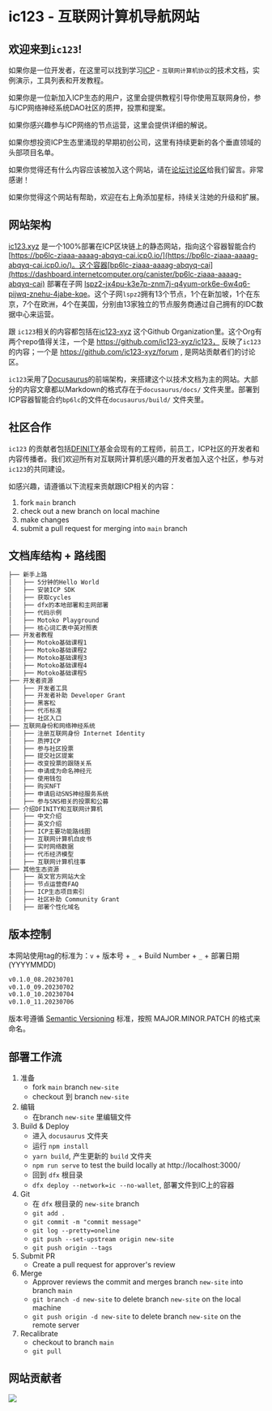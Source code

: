 # ic123 - 互联网计算机导航网站

## 欢迎来到`ic123`! 

如果你是一位开发者，在这里可以找到学习[ICP](https://internetcomputer.org/) - `互联网计算机协议`的技术文档，实例演示，工具列表和开发教程。

如果你是一位新加入ICP生态的用户，这里会提供教程引导你使用互联网身份，参与ICP网络神经系统DAO社区的质押，投票和提案。

如果你感兴趣参与ICP网络的节点运营，这里会提供详细的解说。

如果你想投资ICP生态里涌现的早期初创公司，这里有持续更新的各个垂直领域的头部项目名单。

如果你觉得还有什么内容应该被加入这个网站，请在[论坛讨论区](https://github.com/orgs/ic123-xyz/discussions)给我们留言。非常感谢！

如果你觉得这个网站有帮助，欢迎在右上角添加星标，持续关注她的升级和扩展。

## 网站架构

[ic123.xyz](https://ic123.xyz) 是一个100%部署在ICP区块链上的静态网站，指向这个容器智能合约 [https://bp6lc-ziaaa-aaaag-abqyq-cai.icp0.io/](https://bp6lc-ziaaa-aaaag-abqyq-cai.icp0.io/)。这个容器[bp6lc-ziaaa-aaaag-abqyq-cai](https://dashboard.internetcomputer.org/canister/bp6lc-ziaaa-aaaag-abqyq-cai) 部署在子网 [lspz2-jx4pu-k3e7p-znm7j-q4yum-ork6e-6w4q6-pijwq-znehu-4jabe-kqe](https://dashboard.internetcomputer.org/subnet/lspz2-jx4pu-k3e7p-znm7j-q4yum-ork6e-6w4q6-pijwq-znehu-4jabe-kqe)。这个子网`lspz2`拥有13个节点，1个在新加坡，1个在东京，7个在欧洲，4个在美国，分别由13家独立的节点服务商通过自己拥有的IDC数据中心来运营。

跟 `ic123`相关的内容都包括在[ic123-xyz](https://github.com/ic123-xyz) 这个Github Organization里。这个Org有两个repo值得关注，一个是 https://github.com/ic123-xyz/ic123， 反映了`ic123`的内容；一个是 https://github.com/ic123-xyz/forum , 是网站贡献者们的讨论区。

`ic123`采用了[Docusaurus](https://docusaurus.io/docs)的前端架构，来搭建这个以技术文档为主的网站。大部分的内容文章都以Markdown的格式存在于`docusaurus/docs/` 文件夹里。部署到ICP容器智能合约`bp6lc`的文件在`docusaurus/build/` 文件夹里。

## 社区合作

`ic123` 的贡献者包括[DFINITY](https://dfinity.org)基金会现有的工程师，前员工，ICP社区的开发者和内容传播者。我们欢迎所有对互联网计算机感兴趣的开发者加入这个社区，参与对`ic123`的共同建设。

如感兴趣，请遵循以下流程来贡献跟ICP相关的内容：

1. fork `main` branch
2. check out a new branch on local machine
3. make changes
4. submit a pull request for merging into `main` branch

## 文档库结构 + 路线图

```bash
├── 新手上路
│   ├── 5分钟的Hello World
│   ├── 安装ICP SDK
│   ├── 获取cycles
│   ├── dfx的本地部署和主网部署
│   ├── 代码示例
│   ├── Motoko Playground
│   ├── 核心词汇表中英对照表
├── 开发者教程
│   ├── Motoko基础课程1
│   ├── Motoko基础课程2
│   ├── Motoko基础课程3
│   ├── Motoko基础课程4
│   ├── Motoko基础课程5
├── 开发者资源
│   ├── 开发者工具
│   ├── 开发者补助 Developer Grant
│   ├── 黑客松
│   ├── 代币标准
│   ├── 社区入口
├── 互联网身份和网络神经系统
│   ├── 注册互联网身份 Internet Identity
│   ├── 质押ICP
│   ├── 参与社区投票
│   ├── 提交社区提案
│   ├── 改变投票的跟随关系
│   ├── 申请成为命名神经元
│   ├── 使用钱包
│   ├── 购买NFT
│   ├── 申请启动SNS神经服务系统
│   ├── 参与SNS相关的投票和公募
├── 介绍DFINITY和互联网计算机
│   ├── 中文介绍
│   ├── 英文介绍
│   ├── ICP主要功能路线图
│   ├── 互联网计算机白皮书
│   ├── 实时网络数据
│   ├── 代币经济模型
│   ├── 互联网计算机往事
├── 其他生态资源
│   ├── 英文官方网站大全
│   ├── 节点运营商FAQ
│   ├── ICP生态项目索引
│   ├── 社区补助 Community Grant
│   ├── 部署个性化域名
```

## 版本控制

本网站使用tag的标准为：`v` + 版本号 + `_` + Build Number + `_` + 部署日期 (YYYYMMDD)

```bash
v0.1.0_08.20230701
v0.1.0_09.20230702
v0.1.0_10.20230704
v0.1.0_11.20230706
```

版本号遵循 [Semantic Versioning](https://semver.org/) 标准，按照 MAJOR.MINOR.PATCH 的格式来命名。

## 部署工作流

1. 准备
    - fork `main` branch `new-site`
    - checkout 到 branch `new-site`
2. 编辑
    - 在branch `new-site` 里编辑文件
3. Build & Deploy
    - 进入 `docusaurus` 文件夹
    - 运行 `npm install`
    - `yarn build`, 产生更新的 `build` 文件夹
    - `npm run serve` to test the build locally at http://localhost:3000/
    - 回到 `dfx` 根目录
    - `dfx deploy --network=ic --no-wallet`, 部署文件到IC上的容器
4. Git
    - 在 `dfx` 根目录的 `new-site` branch
    - `git add .`
    - `git commit -m "commit message"`
    - `git log --pretty=oneline`
    - `git push --set-upstream origin new-site`
    - `git push origin --tags`
5. Submit PR
    - Create a pull request for approver's review
6. Merge
    - Approver reviews the commit and merges branch `new-site` into branch `main` 
    - `git branch -d new-site` to delete branch `new-site` on the local machine
    - `git push origin -d new-site` to delete branch `new-site` on the remote server
7. Recalibrate
    - checkout to branch `main`
    - `git pull` 


## 网站贡献者

<a href="https://github.com/ic123-xyz/ic123/graphs/contributors">
  <img src="https://contrib.rocks/image?repo=ic123-xyz/ic123" />
</a>
